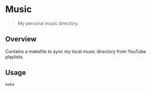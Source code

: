 # Music

> My personal music directory.

## Overview

Contains a makefile to sync my local music directory from YouTube
playlists.

## Usage

```sh
make
```
